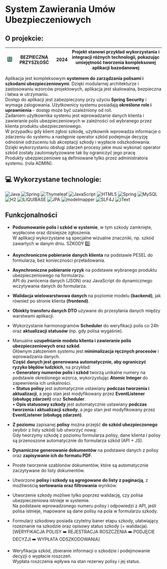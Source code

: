 #  System Zawierania Umów Ubezpieczeniowych
## O projekcie:
|![logo](https://raw.githubusercontent.com/ArkadiuszBorkowski/Insurance-Management-System/refs/heads/master/src/main/resources/static/images/logo_small.png)  |BEZPIECZNA PRZYSZŁOŚĆ | 2024 | Projekt stanowi przykład wykorzystania i integracji różnych technologii, pokazując umiejętność tworzenia kompleksowej aplikacji bazodanowej |
|--|--|--|--|

Aplikacja jest kompleksowym **systemem do zarządzania polisami i szkodami ubezpieczeniowymi**. 
Dzięki modularnej architekturze i zastosowaniu wzorców projektowych, aplikacja jest skalowalna, bezpieczna i łatwa w utrzymaniu.  
Dostęp do aplikacji jest zabezpieczony przy użyciu **Spring Security** i wymaga zalogowania. Użytkownicy systemu posiadają **określone role i uprawnienia** - dostęp może być uzależniony od roli.  
Zadaniem użytkownika systemu jest wprowadzanie danych klienta i zawieranie polis ubezpieczeniowych w zależności od wybranego przez klienta produktu ubezpieczeniowego.  
W przypadku gdy klient zgłosi szkodę, użytkownik wprowadza informacje o zdarzeniu do systemu a następnie operator szkód podejmuje decyzję odnośnie odrzuceniu lub akceptacji szkody i wypłacie odszkodowania.  
Dzięki wykorzystaniu obsługi zdarzeń procesy jakie musi wykonać operator szkód zostały zautomaytyzowane tak by ograniczyć jego pracę  
Produkty ubezpieczeniowe są definiowane tylko przez administratora systemu. (rola ADMIN).


## 💻 Wykorzystane technologie:

![Java](https://img.shields.io/badge/java-%23ED8B00.svg?style=for-the-badge&logo=openjdk&logoColor=white) ![Spring](https://img.shields.io/badge/spring-%236DB33F.svg?style=for-the-badge&logo=spring&logoColor=white) ![Thymeleaf](https://img.shields.io/badge/Thymeleaf-%23005C0F.svg?style=for-the-badge&logo=Thymeleaf&logoColor=white) ![JavaScript](https://img.shields.io/badge/javascript-%23323330.svg?style=for-the-badge&logo=javascript&logoColor=%23F7DF1E) ![HTML5](https://img.shields.io/badge/html5-%23E34F26.svg?style=for-the-badge&logo=html5&logoColor=white) ![Spring](https://img.shields.io/badge/spring_security-%236DB33F.svg?style=for-the-badge&logo=springsecurity&logoColor=white) ![MySQL](https://img.shields.io/badge/mysql-4479A1.svg?style=for-the-badge&logo=mysql&logoColor=white)
![H2](https://img.shields.io/badge/H2_DATABASE-4479A1.svg?style=for-the-badge&logo=mysql&logoColor=white)  ![lLIQUIBASE](https://img.shields.io/badge/liquibase-%23E34F26.svg?style=for-the-badge&logo=liquibase&logoColor=white) ![JPA](https://img.shields.io/badge/hibernate-%23323330.svg?style=for-the-badge&logo=hibernate&logoColor=red) ![modelmapper](https://img.shields.io/badge/modelmapper-%23700.svg?style=for-the-badge&logo=modelmapper&logoColor=red) ![SLF4J](https://img.shields.io/badge/SLF4J-%23E34F26.svg?style=for-the-badge&logo=logger&logoColor=yellow) ![iText](https://img.shields.io/badge/iText-pdf-9A1.svg?style=for-the-badge&logo=iText&logoColor=yellow)

## Funkcjonalności

 - **Podsumowanie polis i szkód w systemie**, w tym szkody zamknięte, wypłacone oraz dzisiejsze zgłoszenia.  
W aplikacji wykorzystane są specjalne wizualne znaczniki, np. szkód zawartych w danym dniu. SZKODY  3️⃣
- **Asynchroniczne pobieranie danych  klienta**  na podstawie PESEL do formularza, bez konieczności przeładowania.  
- **Asynchroniczne pobieranie ryzyk**  na podstawie wybranego produktu ubezpieczeniowego na formularzu.  
API do zwrócenia danych (JSON) oraz JavaScript do dynamicznego wczytywania danych do formularza.

- **Walidacja wielowarstwowa  danych**  na poziomie modelu  **(backend)**, jak również po stronie klienta  **(frontend)**.

- **Obiekty transferu danych  DTO**  używane do przesyłania danych między warstwami aplikacji.

- Wykorzystanie  harmonogramów **Scheduler**  do weryfikacji polis co 24h oraz  **aktualizacji statusów**  (np. gdy polisa wygaśnie).

- Manualne  **uzupełnianie modelu klienta i zawieranie polis ubezpieczeniowych oraz szkód**.  
Głównym założeniem systemu jest  **minimalizacja ręcznych procesów**  i wprowadzania danych.  
**Część danych jest generowana automatycznie, aby ograniczyć ryzyko błędów ludzkich**, na przykład:  
•  **Generatory numerów polis i szkód**  tworzą unikalne numery na podstawie określonego wzorca, wykorzystując  **Atomic Integer**  do zapewnienia ich unikalności.  
•  **Status polisy**  jest automatycznie ustawiany  **podczas tworzenia i aktualizacji**, a jego stan jest modyfikowany przez  **EventListener  (obsługę zdarzeń)**  oraz  **Scheduler**.  
•  **Opis statusowy szkody**  jest automatycznie ustawiany  **podczas tworzenia i aktualizacji szkody**, a jego stan jest modyfikowany przez  **EventListener  (obsługę zdarzeń)**.

- **Z poziomu**  zapisanej  **polisy**  można przejść  **do szkód ubezpieczonego**  (wybór z listy szkód) lub utworzyć nową:  
Gdy tworzymy szkodę z poziomu formularza polisy, dane klienta i polisy są przenoszone automatycznie do formularza szkód (API + JS).

- **Dynamiczne generowanie dokumentów**  na podstawie danych z polisy oraz  **zapisywanie ich do formatu PDF**.  
- Proste tworzenie szablonów dokumentów, które są automatycznie zaczytywane do listy dokumentów.

- Utworzone  **polisy i szkody są agregowane do listy z paginacją**, z możliwością  **sortowania oraz filtrowania**  wyników.

- Utworzenie szkody możliwe tylko poprzez walidację, czy polisa ubezpieczeniowa istnieje w systemie.  
Na podstawie wprowadzonego numeru polisy i odpowiedzi z API, jeśli polisa istnieje, mapowane są dane polisy na pola w formularzu szkody.

- Formularz szkodowy posiada czytelny baner etapu szkody, ułatwiający rozeznanie na szkodzie oraz opisowy status szkody (+ walidacja).  
[WERYFIKACJA POLISY ➡️ REJESTRACJA ROSZCZENIA ➡️ PODJĘCIE DECYZJI ➡️ WYPŁATA ODSZKODOWANIA]

- Weryfikacja szkód, zbieranie informacji o szkodzie i podejmowanie decyzji o wypłacie roszczeń.  
Wypłata roszczenia wpływa na stan rezerwy polisy i jej status.


